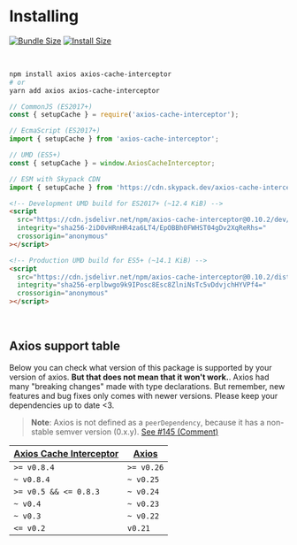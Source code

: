 # Installing

[![Bundle Size](https://img.shields.io/bundlephobia/minzip/axios-cache-interceptor/latest?style=flat)](https://bundlephobia.com/package/axios-cache-interceptor@latest)
[![Install Size](https://packagephobia.com/badge?p=axios-cache-interceptor@latest)](https://packagephobia.com/result?p=axios-cache-interceptor@latest)

<br />

```bash
npm install axios axios-cache-interceptor
# or
yarn add axios axios-cache-interceptor
```

```js
// CommonJS (ES2017+)
const { setupCache } = require('axios-cache-interceptor');

// EcmaScript (ES2017+)
import { setupCache } from 'axios-cache-interceptor';

// UMD (ES5+)
const { setupCache } = window.AxiosCacheInterceptor;

// ESM with Skypack CDN
import { setupCache } from 'https://cdn.skypack.dev/axios-cache-interceptor@0.10.2';
```

```html
<!-- Development UMD build for ES2017+ (~12.4 KiB) -->
<script
  src="https://cdn.jsdelivr.net/npm/axios-cache-interceptor@0.10.2/dev/index.bundle.js"
  integrity="sha256-2iD0vHRnHR4za6LT4/EpOBBh0FWHST04gDv2XqReRhs="
  crossorigin="anonymous"
></script>

<!-- Production UMD build for ES5+ (~14.1 KiB) -->
<script
  src="https://cdn.jsdelivr.net/npm/axios-cache-interceptor@0.10.2/dist/index.bundle.js"
  integrity="sha256-erplbwgo9k9IPosc8Esc8ZlniNsTc5vDdvjchHYVPf4="
  crossorigin="anonymous"
></script>
```

<br />

## Axios support table

Below you can check what version of this package is supported by your version of axios.
**But that does not mean that it won't work.**. Axios had many "breaking changes" made
with type declarations. But remember, new features and bug fixes only comes with newer
versions. Please keep your dependencies up to date <3.

> **Note**: Axios is not defined as a `peerDependency`, because it has a non-stable semver
> version (0.x.y).
> [See #145 (Comment)](https://github.com/arthurfiorette/axios-cache-interceptor/issues/145#issuecomment-1042710481)

| [Axios Cache Interceptor](https://github.com/arthurfiorette/axios-cache-interceptor/releases) | [Axios](https://github.com/axios/axios/releases) |
| --------------------------------------------------------------------------------------------- | ------------------------------------------------ |
| `>= v0.8.4`                                                                                   | `>= v0.26`                                       |
| `~ v0.8.4`                                                                                    | `~ v0.25`                                        |
| `>= v0.5 && <= 0.8.3`                                                                         | `~ v0.24`                                        |
| `~ v0.4`                                                                                      | `~ v0.23`                                        |
| `~ v0.3`                                                                                      | `~ v0.22`                                        |
| `<= v0.2`                                                                                     | `v0.21`                                          |
